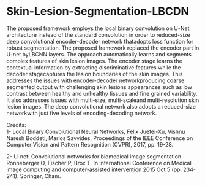 # Skin-Lesion-Segmentation-LBCDN

The proposed framework employs the local binary convolution on U-Net architecture instead of the standard convolution in order to 
reduced-size deep convolutional encoder-decoder network thatadopts loss function for robust segmentation. The proposed framework 
replaced the encoder part in U-net byLBCNN layers. The approach automatically learns and segments complex features of skin lesion 
images. The encoder stage learns the contextual information by extracting discriminative features while the decoder stagecaptures 
the lesion boundaries of the skin images. This addresses the issues with encoder-decoder networkproducing coarse segmented output 
with challenging skin lesions appearances such as low contrast between healthy and unhealthy tissues and fine grained variability. 
It also addresses issues with multi-size, multi-scaleand multi-resolution skin lesion images. The deep convolutional network also 
adopts a reduced-size networkwith just five levels of encoding-decoding network. 

Credits:  
 1- Local Binary Convolutional Neural Networks, Felix Juefei-Xu, Vishnu Naresh Boddeti, Marios Savvides; 
    Proceedings of the IEEE Conference on Computer Vision and Pattern Recognition (CVPR), 2017, pp. 19-28.
    
 2- U-net: Convolutional networks for biomedical image segmentation. Ronneberger O, Fischer P, Brox T. In 
    International Conference on Medical image computing and computer-assisted intervention 2015 Oct 5 (pp. 234-241). Springer, Cham.
